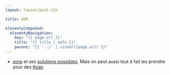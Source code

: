 ```yaml
---
layout: layout/post.njk

title: ASM

eleventyComputed:
  eleventyNavigation:
    key: "{{ page.url }}"
    title: "{{ title | safe }}"
    parent: "{{ '../' | siteUrl(page.url) }}"
---
```



- [xorp](https://www.xorpd.net/pages/xchg_rax/snip_06.html) et ses [solutions possibles](https://github.com/0xdea/xorpd-solutions/tree/master). Mais on peut aussi tout à fait les prendre pour des [Koan](https://fr.wikipedia.org/wiki/K%C5%8Dan_(bouddhisme))